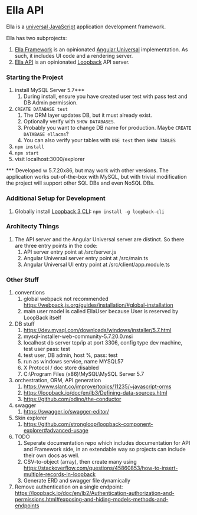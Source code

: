 # Ella API

Ella is a [universal JavaScript](https://medium.com/@mjackson/universal-javascript-4761051b7ae9) application development framework.

Ella has two subprojects:

1. [Ella Framework](https://github.com/Vandivier/ella-framework) is an opinionated [Angular Universal](https://universal.angular.io/) implementation. As such, it includes UI code and a rendering server.
2. [Ella API](https://github.com/Vandivier/ella-api) is an opinionated [Loopback](https://loopback.io/) API server.

### Starting the Project

1. install MySQL Server 5.7***
    1. During install, ensure you have created user test with pass test and DB Admin permission.
2. `CREATE DATABASE test`
    1. The ORM layer updates DB, but it must already exist.
    2. Optionally verify with `SHOW DATABASES`.
    3. Probably you want to change DB name for production. Maybe `CREATE DATABASE ellacms`?
    4. You can also verify your tables with `USE test` then `SHOW TABLES`
3. `npm install`
4. `npm start`
5. visit localhost:3000/explorer

*** Developed w 5.7.20x86, but may work with other versions. The application works out-of-the-box with MySQL, but with trivial modification the project will support other SQL DBs and even NoSQL DBs.

### Additional Setup for Development

1. Globally install [Loopback 3 CLI](https://github.com/strongloop/loopback-cli): `npm install -g loopback-cli`

### Architecty Things

1. The API server and the Angular Universal server are distinct. So there are three entry points in the code:
    1. API server entry point at /src/server.js
    1. Angular Universal server entry point at /src/main.ts
    1. Angular Universal UI entry point at /src/client/app.module.ts

### Other Stuff

1. conventions
    1. global webpack not recommended https://webpack.js.org/guides/installation/#global-installation
    1. main user model is called EllaUser because User is reserved by LoopBack itself
2. DB stuff
    1. https://dev.mysql.com/downloads/windows/installer/5.7.html
    1. mysql-installer-web-community-5.7.20.0.msi
    1. localhost db server tcp/ip at port 3306, config type dev machine, test user pass: test
    1. test user, DB admin, host %, pass: test
    1. run as windows service, name MYSQL57
    1. X Protocol / doc store disabled
    1. C:\Program Files (x86)\MySQL\MySQL Server 5.7
3. orchestration, ORM, API generation
    1. https://www.slant.co/improve/topics/11235/~javascript-orms
    1. https://loopback.io/doc/en/lb3/Defining-data-sources.html
    1. https://github.com/odino/the-conductor
4. swagger
    1. https://swagger.io/swagger-editor/
5. Skin explorer
    1. https://github.com/strongloop/loopback-component-explorer#advanced-usage
6. TODO
    1. Seperate documentation repo which includes documentation for API and Framework side, in an extendable way so projects can include their own docs as well.
    2. CSV-to-object (array), then create many using https://stackoverflow.com/questions/45860853/how-to-insert-multiple-records-in-loopback
    3. Generate ERD and swagger file dynamically
7. Remove authentication on a single endpoint: https://loopback.io/doc/en/lb2/Authentication-authorization-and-permissions.html#exposing-and-hiding-models-methods-and-endpoints
